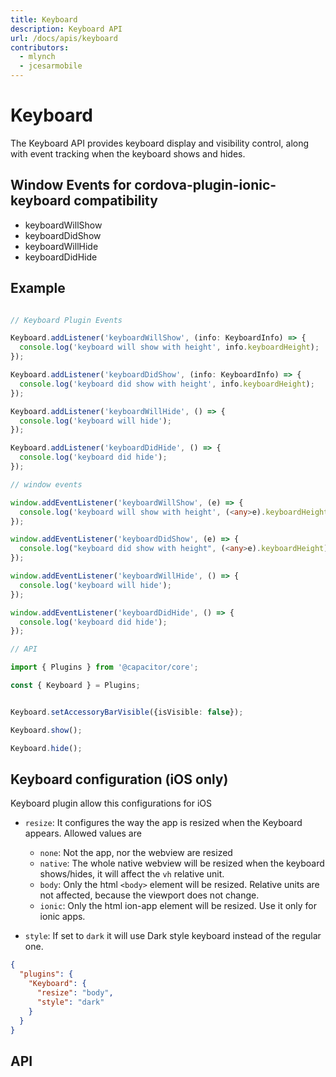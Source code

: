```yaml
---
title: Keyboard
description: Keyboard API
url: /docs/apis/keyboard
contributors:
  - mlynch
  - jcesarmobile
---
```


<plugin-platforms platforms="ios,android"></plugin-platforms>

# Keyboard

The Keyboard API provides keyboard display and visibility control, along with event tracking when the keyboard shows and hides.

<plugin-api index="true" name="keyboard"></plugin-api>


## Window Events for cordova-plugin-ionic-keyboard compatibility

* keyboardWillShow
* keyboardDidShow
* keyboardWillHide
* keyboardDidHide

## Example

```typescript

// Keyboard Plugin Events

Keyboard.addListener('keyboardWillShow', (info: KeyboardInfo) => {
  console.log('keyboard will show with height', info.keyboardHeight);
});

Keyboard.addListener('keyboardDidShow', (info: KeyboardInfo) => {
  console.log('keyboard did show with height', info.keyboardHeight);
});

Keyboard.addListener('keyboardWillHide', () => {
  console.log('keyboard will hide');
});

Keyboard.addListener('keyboardDidHide', () => {
  console.log('keyboard did hide');
});

// window events

window.addEventListener('keyboardWillShow', (e) => {
  console.log('keyboard will show with height', (<any>e).keyboardHeight);
});

window.addEventListener('keyboardDidShow', (e) => {
  console.log("keyboard did show with height", (<any>e).keyboardHeight);
});

window.addEventListener('keyboardWillHide', () => {
  console.log('keyboard will hide');
});

window.addEventListener('keyboardDidHide', () => {
  console.log('keyboard did hide');
});

// API

import { Plugins } from '@capacitor/core';

const { Keyboard } = Plugins;


Keyboard.setAccessoryBarVisible({isVisible: false});

Keyboard.show();

Keyboard.hide();

```

## Keyboard configuration (iOS only)

Keyboard plugin allow this configurations for iOS

- `resize`: It configures the way the app is resized when the Keyboard appears.
Allowed values are
  - `none`: Not the app, nor the webview are resized
  - `native`: The whole native webview will be resized when the keyboard shows/hides, it will affect the `vh` relative unit.
  - `body`: Only the html `<body>` element will be resized. Relative units are not affected, because the viewport does not change.
  - `ionic`: Only the html ion-app element will be resized. Use it only for ionic apps.

- `style`: If set to `dark` it will use Dark style keyboard instead of the regular one.

```json
{
  "plugins": {
    "Keyboard": {
      "resize": "body",
      "style": "dark"
    }
  }
}
```

## API

<plugin-api name="keyboard"></plugin-api>